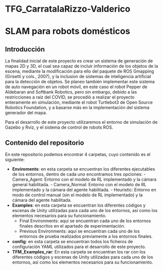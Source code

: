 # TFG_CarratalaRizzo-Valderico
 
# SLAM para robots domésticos

## Introducción

La finalidad inicial de este proyecto es crear un sistema de generación de mapas 2D y 3D, el cual sea capaz de incluir información de los objetos de la escena, mediante la modificación para ello del paquete de ROS Gmapping (Grisetti y cols., 2007), y la inclusion de sistemas de inteligencia artificial para la detección de objetos. Se planeo también implementar este sistema de auto navegación en un robot móvil, en este caso el robot Pepper de Aldebaran and Softbank Robotics, pero sin embargo, debido a las restricciones a raíz del COVID, se procedió a realizar el proyecto enteramente en simulación, mediante el robot Turtlebot3 de Open Source Robotics Foundation, y a basarse más en la implementación del sistema generador del mapa.

Para el desarrollo de este proyecto utilizaremos el entorno de simulación de Gazebo y Rviz, y el sistema de control de robots ROS.

## Contenido del repositorio

En este repositorio podemos encontrar 4 carpetas, cuyo contenido es el siguiente:
- **Enviroments**: en esta carpeta se encuentran los diferentes ejecutables de los entornos, dentro de cada uno encontramos tres opciones:
        - Camera\_Agent: Entorno con el modelo de RL implementado y la cámara general habilitada.
        - Camera\_Normal: Entorno con el modelo de RL implementado y la cámara del agente habilitada.
        - Heuristic: Entorno en modo de control manual (sin el modelo de RL implementado) y la cámara del agente habilitada.
- **Examples**: en esta carpeta se encuentran los diferentes códigos y escenas de Unity utilizadas para cada uno de los entornos, así como los elementos necesarios para su funcionamiento.
	- Final Environments: aquí se encuentran cada uno de los entornos finales descritos en el apartado de experimentación.
	- Previous Environments: aquí se encuentran cada uno de los entornos de prueba realizados previamente a los entornos finales. 
- **config**: en esta carpeta se encuentran todos los ficheros de configuración YAML utilizados para el desarrollo de este proyecto.
- **TFM_Examples_rar**: En esta carpeta se encuentran los rar con los diferentes códigos y escenas de Unity utilizadas para cada uno de los entornos, así como los elementos necesarios para su funcionamiento.
	
